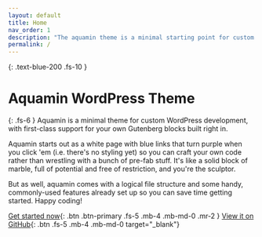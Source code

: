 ```yaml
---
layout: default
title: Home
nav_order: 1
description: "The aquamin theme is a minimal starting point for custom WordPress theme development."
permalink: /
---
```


{: .text-blue-200 .fs-10 }
# Aquamin WordPress Theme

{: .fs-6 }
Aquamin is a minimal theme for custom WordPress development, with first-class support for your own Gutenberg blocks built right in.

Aquamin starts out as a white page with blue links that turn purple when you click 'em (i.e. there's no styling yet) so you can craft your own code rather than wrestling with a bunch of pre-fab stuff. It's like a solid block of marble, full of potential and free of restriction, and you're the sculptor.

But as well, aquamin comes with a logical file structure and some handy, commonly-used features already set up so you can save time getting started. Happy coding!

[Get started now](/quickstart/){: .btn .btn-primary .fs-5 .mb-4 .mb-md-0 .mr-2 } [View it on GitHub](https://github.com/tcmulder/aquamin){: .btn .fs-5 .mb-4 .mb-md-0 target="_blank"}